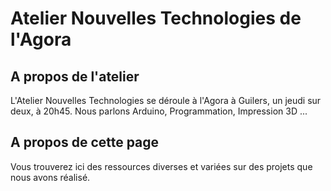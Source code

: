 # Atelier Nouvelles Technologies de l'Agora

## A propos de l'atelier

L'Atelier Nouvelles Technologies se déroule à l'Agora à Guilers, un jeudi sur deux, à 20h45.
Nous parlons Arduino, Programmation, Impression 3D ...

## A propos de cette page

Vous trouverez ici des ressources diverses et variées sur des projets que nous avons réalisé.